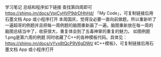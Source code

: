 学习笔记
总结和程序如下链接 查找第四周即可
https://shimo.im/docs/VpjCyHVP9drDHhHd/ 「My Code」，可复制链接后用石墨文档 App 或小程序打开
本周国庆，觉得没必要一直向前做题，所以重新听了一遍超哥的例题并且把每一周例题的脑图重新画了一遍。脑图重新放在每一周的
脑图总结当中了，收获很大，重复体会到了五毒神掌的重复的魅力。
 如图例题1.png是第六周的例题
同时收藏了C++的各种模板代码。具体见：
https://shimo.im/docs/vYvx8tQcP9V6gDWt/ 《C++模板》，可复制链接后用石墨文档 App 或小程序打开